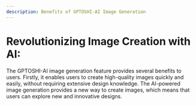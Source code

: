 ```yaml
---
description: Benefits of GPTOSHI-AI Image Generation
---
```


# Revolutionizing Image Creation with AI:

The GPTOSHI-AI image generation feature provides several benefits to users. Firstly, it enables users to create high-quality images quickly and easily, without requiring extensive design knowledge. The AI-powered image generation provides a new way to create images, which means that users can explore new and innovative designs.
